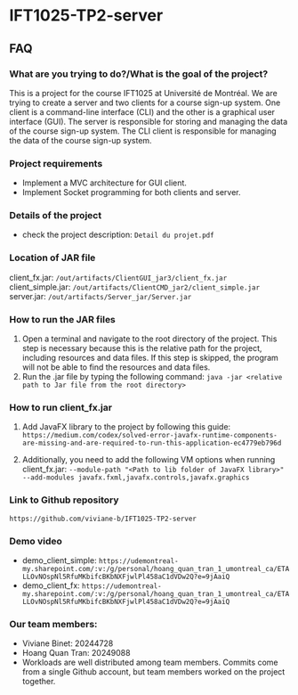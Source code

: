 # IFT1025-TP2-server

## FAQ

### What are you trying to do?/What is the goal of the project?
This is a project for the course IFT1025 at Université de Montréal.
We are trying to create a server and two clients for a course sign-up system. One client is a command-line interface (CLI) and the other is a graphical user interface (GUI). 
The server is responsible for storing and managing the data of the course sign-up system. 
The CLI client is responsible for managing the data of the course sign-up system.

### Project requirements
- Implement a MVC architecture for GUI client. 
- Implement Socket programming for both clients and server.

### Details of the project
- check the project description: ```Detail du projet.pdf```

### Location of JAR file
client_fx.jar: ```/out/artifacts/ClientGUI_jar3/client_fx.jar```
client_simple.jar: ```/out/artifacts/ClientCMD_jar2/client_simple.jar```
server.jar: ```/out/artifacts/Server_jar/Server.jar```

### How to run the JAR files
1. Open a terminal and navigate to the root directory of the project. This step is necessary because this is the relative path for the project, including resources and data files. If this step is skipped, the program will not be able to find the resources and data files.
2. Run the .jar file by typing the following command: ```java -jar <relative path to Jar file from the root directory>```

### How to run client_fx.jar
1. Add JavaFX library to the project by following this guide: 
```https://medium.com/codex/solved-error-javafx-runtime-components-are-missing-and-are-required-to-run-this-application-ec4779eb796d```

2. Additionally, you need to add the following VM options when running client_fx.jar: 
```--module-path "<Path to lib folder of JavaFX library>" --add-modules javafx.fxml,javafx.controls,javafx.graphics```

### Link to Github repository
```https://github.com/viviane-b/IFT1025-TP2-server```

### Demo video
- demo_client_simple: ```https://udemontreal-my.sharepoint.com/:v:/g/personal/hoang_quan_tran_1_umontreal_ca/ETALLOvNOspNl5RfuMKbifcBKbNXFjwlPl458aC1dVDw2Q?e=9jAaiQ```
- demo_client_fx: ```https://udemontreal-my.sharepoint.com/:v:/g/personal/hoang_quan_tran_1_umontreal_ca/ETALLOvNOspNl5RfuMKbifcBKbNXFjwlPl458aC1dVDw2Q?e=9jAaiQ```

### Our team members: 
- Viviane Binet: 20244728
- Hoang Quan Tran: 20249088
- Workloads are well distributed among team members. Commits come from a single Github account, but team members worked on the project together.
